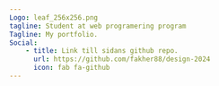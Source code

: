 ```yaml
---
Logo: leaf_256x256.png
tagline: Student at web programering program
Tagline: My portfolio.
Social:
    - title: Link till sidans github repo.
      url: https://github.com/fakher88/design-2024
      icon: fab fa-github
---
```

